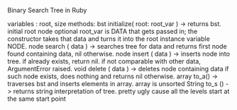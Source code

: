 Binary Search Tree in Ruby


variables : root, size
 methods:
 bst initialize( root: root_var ) -> returns bst. initial root node optional
root_var is DATA that gets passed in; the constructor takes that data and turns it into the root instance variable NODE. 
 node search ( data ) -> searches tree for data and returns first node found containing data, nil otherwise.
 node insert ( data ) -> inserts node into tree. if already exists, return nil. if not comparable with other data, ArgumentError raised.
 void delete ( data ) -> deletes node containing data if such node exists, does nothing and returns nil otherwise.
 array to_a() -> traverses bst and inserts elements in array. array is unsorted
 String to_s () -> returns string interpretation of tree. pretty ugly cause all the levels start at the same start point